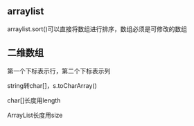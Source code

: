 ## arraylist

arraylist.sort()可以直接将数组进行排序，数组必须是可修改的数组

## 二维数组

第一个下标表示行，第二个下标表示列



string转char[]，s.toCharArray()

char[]长度用length

ArrayList长度用size

